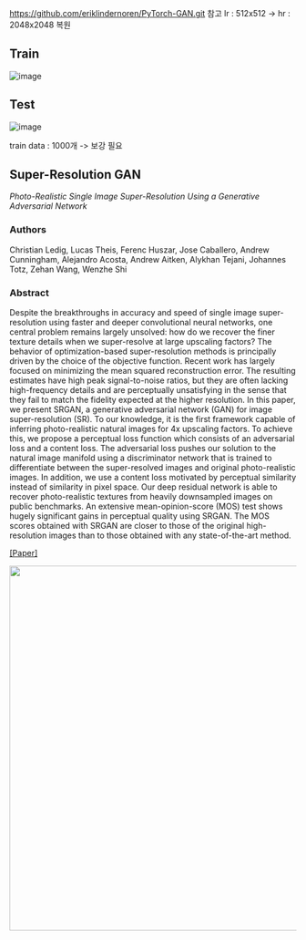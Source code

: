 
https://github.com/eriklindernoren/PyTorch-GAN.git 참고 lr : 512x512 -> hr : 2048x2048 복원  


## Train 
![image](https://user-images.githubusercontent.com/102145595/197937049-7c797bd9-d5e6-488d-b62d-94f9cc0314ee.png)



## Test
![image](https://user-images.githubusercontent.com/102145595/197937102-9ede5693-8f92-4cf2-bd34-4b0a83c680bc.png)

train data : 1000개 -> 보강 필요 


## Super-Resolution GAN
_Photo-Realistic Single Image Super-Resolution Using a Generative Adversarial Network_

### Authors
Christian Ledig, Lucas Theis, Ferenc Huszar, Jose Caballero, Andrew Cunningham, Alejandro Acosta, Andrew Aitken, Alykhan Tejani, Johannes Totz, Zehan Wang, Wenzhe Shi

### Abstract
Despite the breakthroughs in accuracy and speed of single image super-resolution using faster and deeper convolutional neural networks, one central problem remains largely unsolved: how do we recover the finer texture details when we super-resolve at large upscaling factors? The behavior of optimization-based super-resolution methods is principally driven by the choice of the objective function. Recent work has largely focused on minimizing the mean squared reconstruction error. The resulting estimates have high peak signal-to-noise ratios, but they are often lacking high-frequency details and are perceptually unsatisfying in the sense that they fail to match the fidelity expected at the higher resolution. In this paper, we present SRGAN, a generative adversarial network (GAN) for image super-resolution (SR). To our knowledge, it is the first framework capable of inferring photo-realistic natural images for 4x upscaling factors. To achieve this, we propose a perceptual loss function which consists of an adversarial loss and a content loss. The adversarial loss pushes our solution to the natural image manifold using a discriminator network that is trained to differentiate between the super-resolved images and original photo-realistic images. In addition, we use a content loss motivated by perceptual similarity instead of similarity in pixel space. Our deep residual network is able to recover photo-realistic textures from heavily downsampled images on public benchmarks. An extensive mean-opinion-score (MOS) test shows hugely significant gains in perceptual quality using SRGAN. The MOS scores obtained with SRGAN are closer to those of the original high-resolution images than to those obtained with any state-of-the-art method.

[[Paper]](https://arxiv.org/abs/1609.04802)

<p align="center">
    <img src="http://eriklindernoren.se/images/superresgan.png" width="640"\>
</p>


